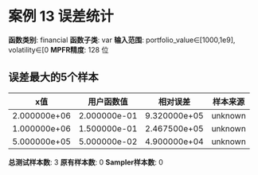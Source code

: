 # 案例 13 误差统计

**函数类别**: financial
**函数子类**: var
**输入范围**: portfolio_value∈[1000,1e9], volatility∈[0
**MPFR精度**: 128 位

## 误差最大的5个样本

| x值 | 用户函数值 | 相对误差 | 样本来源 |
|-----|-----------|----------|----------|
| 2.000000e+06 | 2.000000e-01 | 9.320000e+05 | unknown |
| 1.000000e+06 | 1.500000e-01 | 2.467500e+05 | unknown |
| 5.000000e+05 | 5.000000e-02 | 4.900000e+04 | unknown |

**总测试样本数**: 3
**原有样本数**: 0
**Sampler样本数**: 0
